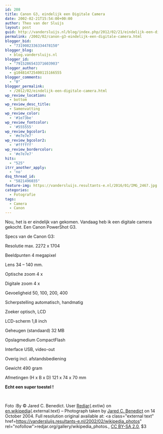 ```yaml
---
id: 208
title: Canon G3, eindelijk een Digitale Camera
date: 2002-02-21T15:54:00+00:00
author: Theo van der Sluijs
layout: post
guid: http://vandersluijs.nl/blog/index.php/2012/02/21/eindelijk-een-digitale-camera/
permalink: /2002/02/canon-g3-eindelijk-een-digitale-camera.html
blogger_bid:
  - "7319082336334478150"
blogger_blog:
  - blog.vandersluijs.nl
blogger_id:
  - "7915286543371603903"
blogger_author:
  - g104814725400115166555
blogger_comments:
  - "0"
blogger_permalink:
  - /2012/02/eindelijk-een-digitale-camera.html
wp_review_location:
  - bottom
wp_review_desc_title:
  - Samenvatting
wp_review_color:
  - '#1e73be'
wp_review_fontcolor:
  - '#555555'
wp_review_bgcolor1:
  - '#e7e7e7'
wp_review_bgcolor2:
  - '#ffffff'
wp_review_bordercolor:
  - '#e7e7e7'
hits:
  - "525"
itrr_another_apply:
  - 'no'
dsq_thread_id:
  - "5821496035"
feature-img: https://vandersluijs.resultants-e.nl/2016/01/IMG_2467.jpg
categories:
  - Fotografie
tags:
  - Camera
  - Canon
---
```

Nou, het is er eindelijk van gekomen. Vandaag heb ik een digitale camera gekocht. Een Canon PowerShot G3.<!--more-->

Specs van de Canon G3:
  
Resolutie max. 2272 x 1704
  
Beeldpunten 4 megapixel
  
Lens 34 &#8211; 140 mm.
  
Optische zoom 4 x
  
Digitale zoom 4 x
  
Gevoeligheid 50, 100, 200, 400
  
Scherpstelling automatisch, handmatig
  
Zoeker optisch, LCD
  
LCD-scherm 1,8 inch
  
Geheugen (standaard) 32 MB
  
Opslagmedium CompactFlash
  
Interface USB, video-out
  
Overig incl. afstandsbediening
  
Gewicht 490 gram
  
Afmetingen (H x B x D) 121 x 74 x 70 mm

**Echt een super toestel !**

&nbsp;

Foto :By © Jared C. Benedict. User [Redjar](https://vandersluijs.resultants-e/2002/02/User:Redjar "en:User:Redjar"){.extiw} on [en.wikipedia](https://vandersluijs.resultants-e/2002/02/en.wikipedia.org){.external.text} &#8211; Photograph taken by <a class="external text" href="http://redjar.org/jared" rel="nofollow">Jared C. Benedict</a> on 14 October 2004. Full resolution original available at: <a class="external text" href=https://vandersluijs.resultants-e.nl/2002/02/wikipedia_photos" rel="nofollow">redjar.org/gallery/wikipedia_photos</a>., [CC BY-SA 2.0](https://vandersluijs.resultants-e/2002/02/2 "Creative Commons Attribution-Share Alike 2.0"), $3